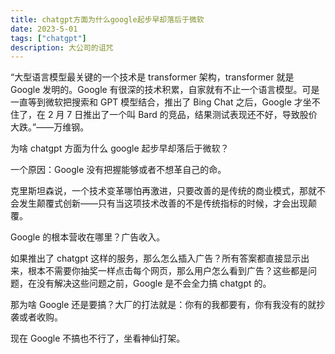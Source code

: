 ```yaml
---
title: chatgpt方面为什么google起步早却落后于微软
date: 2023-5-01
tags: ["chatgpt"]
description: 大公司的诅咒
---
```


“大型语言模型最关键的一个技术是 transformer 架构，transformer 就是 Google 发明的。Google 有很深的技术积累，自家就有不止一个语言模型。可是一直等到微软把搜索和 GPT 模型结合，推出了 Bing Chat 之后，Google 才坐不住了，在 2 月 7 日推出了一个叫 Bard 的竞品，结果测试表现还不好，导致股价大跌。”——万维钢。

为啥 chatgpt 方面为什么 google 起步早却落后于微软？

一个原因：Google 没有把握能够或者不想革自己的命。

克里斯坦森说，一个技术变革哪怕再激进，只要改善的是传统的商业模式，那就不会发生颠覆式创新——只有当这项技术改善的不是传统指标的时候，才会出现颠覆。

Google 的根本营收在哪里？广告收入。

如果推出了 chatgpt 这样的服务，那么怎么插入广告？所有答案都直接显示出来，根本不需要你抽奖一样点击每个网页，那么用户怎么看到广告？这些都是问题，在没有解决这些问题之前，Google 是不会全力搞 chatgpt 的。

那为啥 Google 还是要搞？大厂的打法就是：你有的我都要有，你有我没有的就抄袭或者收购。

现在 Google 不搞也不行了，坐看神仙打架。
